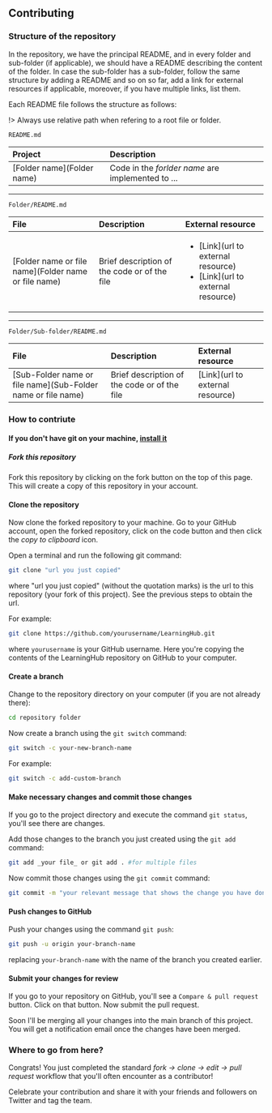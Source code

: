 ## Contributing

### Structure of the repository

In the repository, we have the principal README, and in every folder and sub-folder (if applicable), we should have a README describing the content of the folder.
In case the sub-folder has a sub-folder, follow the same structure by adding a README and so on so far, add a link for external resources if applicable, moreover,
if you have multiple links, list them.

Each README file follows the structure as follows:

!> Always use relative path when refering to a root file or folder.

`README.md`

| Project    | Description    |
| :--- | :--- |
|[Folder name](Folder name)|Code in the _forlder name_ are implemented to ...|

---

`Folder/README.md`

| File    | Description    | External resource |
| :--- | :--- | :--- |
|[Folder name or file name](Folder name or file name)| Brief description of the code or of the file | <ul> <li>[Link](url to external resource)</li> <li>[Link](url to external resource)</li> |

---

`Folder/Sub-folder/README.md`

| File    | Description    | External resource |
| :--- | :--- | :--- |
|[Sub-Folder name or file name](Sub-Folder name or file name)| Brief description of the code or of the file | [Link](url to external resource) |

### How to contriute

#### If you don't have git on your machine, [install it](https://docs.github.com/en/get-started/quickstart/set-up-git)

##### Fork this repository

Fork this repository by clicking on the fork button on the top of this page.
This will create a copy of this repository in your account.

#### Clone the repository

Now clone the forked repository to your machine. Go to your GitHub account, open the forked repository, click on the code button and then click the _copy to clipboard_ icon.

Open a terminal and run the following git command:

```bash
git clone "url you just copied"
```

where "url you just copied" (without the quotation marks) is the url to this repository (your fork of this project). See the previous steps to obtain the url.

For example:

```bash
git clone https://github.com/yourusername/LearningHub.git
```

where `yourusername` is your GitHub username. Here you're copying the contents of the LearningHub repository on GitHub to your computer.

#### Create a branch

Change to the repository directory on your computer (if you are not already there):

```bash
cd repository folder
```

Now create a branch using the `git switch` command:

```bash
git switch -c your-new-branch-name
```

For example:

```bash
git switch -c add-custom-branch
```

#### Make necessary changes and commit those changes

If you go to the project directory and execute the command `git status`, you'll see there are changes.

Add those changes to the branch you just created using the `git add` command:

```bash
git add _your file_ or git add . #for multiple files
```

Now commit those changes using the `git commit` command:

```bash
git commit -m "your relevant message that shows the change you have done"
```

#### Push changes to GitHub

Push your changes using the command `git push`:

```bash
git push -u origin your-branch-name
```

replacing `your-branch-name` with the name of the branch you created earlier.

#### Submit your changes for review

If you go to your repository on GitHub, you'll see a `Compare & pull request` button. Click on that button.
Now submit the pull request.

Soon I'll be merging all your changes into the main branch of this project. You will get a notification email once the changes have been merged.

### Where to go from here?

Congrats! You just completed the standard _fork -> clone -> edit -> pull request_ workflow that you'll often encounter as a contributor!

Celebrate your contribution and share it with your friends and followers on Twitter and tag the team.
